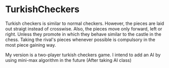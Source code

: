 # TurkishCheckers

Turkish checkers is similar to normal checkers. However, the pieces are laid out straigt instead of crosswise.
Also, the pieces move only forward, left or right. Unless they promote in which they behave similar to the castle in the 
chess. Taking the rival's pieces whenever possible is compulsory in the most piece gaining way.

My version is a two-player turkish checkers game. I intend to add an AI by using mini-max algorithm in the future (After taking AI class)
